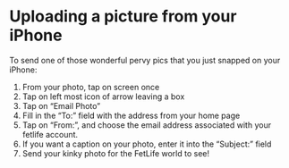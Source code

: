 # Uploading a picture from your iPhone

To send one of those wonderful pervy pics that you just snapped on your iPhone:

1. From your photo, tap on screen once
2. Tap on left most icon of arrow leaving a box
3. Tap on &ldquo;Email Photo&rdquo;
4. Fill in the &ldquo;To:&rdquo; field with the address from your home page
5. Tap on &ldquo;From:&rdquo;, and choose the email address associated with your fetlife account.
6. If you want a caption on your photo, enter it into the &ldquo;Subject:&rdquo; field
7. Send your kinky photo for the FetLife world to see!
